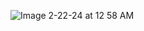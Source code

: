 ![Image 2-22-24 at 12 58 AM](https://github.com/Mehrdadshahraeen/Workshop-Material/assets/160567609/409d7eb0-3425-4a41-8299-156cccdcc43a)
